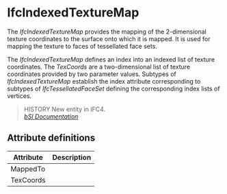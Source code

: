 IfcIndexedTextureMap
====================
The _IfcIndexedTextureMap_ provides the mapping of the 2-dimensional texture
coordinates to the surface onto which it is mapped. It is used for mapping the
texture to faces of tessellated face sets.  
  
The _IfcIndexedTextureMap_ defines an index into an indexed list of texture
coordinates. The _TexCoords_ are a two-dimensional list of texture coordinates
provided by two parameter values. Subtypes of _IfcIndexedTextureMap_ establish
the index attribute corresponding to subtypes of _IfcTessellatedFaceSet_
defining the corresponding index lists of vertices.  
  
> HISTORY  New entity in IFC4.  
[ _bSI
Documentation_](https://standards.buildingsmart.org/IFC/DEV/IFC4_2/FINAL/HTML/schema/ifcpresentationappearanceresource/lexical/ifcindexedtexturemap.htm)


Attribute definitions
---------------------
| Attribute   | Description   |
|-------------|---------------|
| MappedTo    |               |
| TexCoords   |               |


